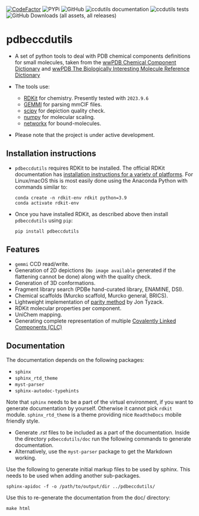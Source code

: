 [![CodeFactor](https://www.codefactor.io/repository/github/PDBeurope/ccdutils/badge/master)](https://www.codefactor.io/repository/github/PDBeurope/ccdutils/overview/master)  ![PYPi](https://img.shields.io/pypi/v/pdbeccdutils?color=green&style=flat)  ![GitHub](https://img.shields.io/github/license/PDBeurope/ccdutils)   ![ccdutils documentation](https://github.com/PDBeurope/ccdutils/workflows/ccdutils%20documentation/badge.svg) ![ccdutils tests](https://github.com/PDBeurope/ccdutils/workflows/ccdutils%20tests/badge.svg) ![GitHub Downloads (all assets, all releases)](https://img.shields.io/github/downloads/PDBeurope/ccdutils/total)


# pdbeccdutils

* A set of python tools to deal with PDB chemical components definitions
  for small molecules, taken from the [wwPDB Chemical Component Dictionary](https://www.wwpdb.org/data/ccd) and [wwPDB The Biologically Interesting Molecule Reference Dictionary](https://www.wwpdb.org/data/bird)

* The tools use:
  * [RDKit](http://www.rdkit.org/) for chemistry. Presently tested with `2023.9.6`
  * [GEMMI](https://gemmi.readthedocs.io/en/latest/index.html) for parsing mmCIF files.
  * [scipy](https://www.scipy.org/) for depiction quality check.
  * [numpy](https://www.numpy.org/) for molecular scaling.
  * [networkx](https://networkx.org/) for bound-molecules.

* Please note that the project is under active development.

## Installation instructions

* `pdbeccdutils` requires RDKit to be installed.
  The official RDKit documentation has [installation instructions for a variety of platforms](http://www.rdkit.org/docs/Install.html).
  For Linux/macOS this is most easily done using the Anaconda Python with commands similar to:

  ```console
  conda create -n rdkit-env rdkit python=3.9
  conda activate rdkit-env
  ```

* Once you have installed RDKit, as described above then install `pdbeccdutils` using `pip`:

  ```console
  pip install pdbeccdutils
  ```

## Features

* `gemmi` CCD read/write.
* Generation of 2D depictions (`No image available` generated if the flattening cannot be done) along with the quality check.
* Generation of 3D conformations.
* Fragment library search (PDBe hand-curated library, ENAMINE, DSI).
* Chemical scaffolds (Murcko scaffold, Murcko general, BRICS).
* Lightweight implementation of [parity method](https://doi.org/10.1016/j.str.2018.02.009) by Jon Tyzack.
* RDKit molecular properties per component.
* UniChem mapping.
* Generating complete representation of multiple [Covalently Linked Components (CLC)](https://www.ebi.ac.uk/pdbe/news/introducing-covalently-linked-components)


## Documentation

The documentation depends on the following packages:

* `sphinx`
* `sphinx_rtd_theme`
* `myst-parser`
* `sphinx-autodoc-typehints`

Note that `sphinx` needs to be a part of the virtual environment, if you want to generate documentation by yourself.
Otherwise it cannot pick `rdkit` module. `sphinx_rtd_theme` is a theme providing nice `ReadtheDocs` mobile friendly style.

* Generate *.rst* files to be included as a part of the documentation. Inside the directory `pdbeccdutils/doc` run the following commands to generate documentation.
* Alternatively, use the `myst-parser` package to get the Markdown working.

 Use the following to generate initial markup files to be used by sphinx.  This needs to be used when adding another sub-packages.

```console
sphinx-apidoc -f -o /path/to/output/dir ../pdbeccdutils/
```

Use this to re-generate the documentation from the doc/ directory:

```console
make html
```

